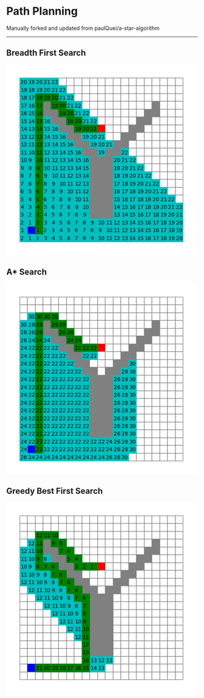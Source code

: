 # Path Planning

Manually forked and updated from paulQuei/a-star-algorithm

---

## Breadth First Search

![dijkstra](imgs/dijkstra.png)

## A* Search

![a_star](imgs/a_star.png)

## Greedy Best First Search

![greedy](imgs/greedy.png)

